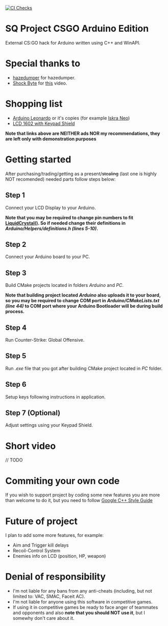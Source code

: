 [![CI Checks](https://github.com/sn0wyQ/SQ-Project-CSGO-Arduino/actions/workflows/ci.yml/badge.svg?branch=master)](https://github.com/sn0wyQ/SQ-Project-CSGO-Arduino/actions/workflows/ci.yml)
# SQ Project CSGO Arduino Edition
External CS:GO hack for Arduino written using C++ and WinAPI.

# Special thanks to
- [hazedumper](https://github.com/frk1/hazedumper) for hazedumper.
- [Shock Byte](https://www.youtube.com/channel/UCEXBku-TaXm2UQfEhZrLL3Q) for [this](https://www.youtube.com/watch?v=qEoM8Of3A9U) video.

# Shopping list
- [Arduino Leonardo](https://store.arduino.cc/arduino-leonardo-with-headers) or it's copies (for example [Iskra Neo](https://amperka.ru/product/iskra-neo))
- [LCD 1602 with Keypad Shield](https://protosupplies.com/product/lcd1602-16x2-blue-lcd-shield-with-keypad/)

**Note that links above are NEITHER ads NOR my recommendations, they are left only with demonstration purposes**

# Getting started
After purchasing/trading/getting as a present/~~stealing~~ (last one is highly NOT recomended) needed parts follow steps below:

## Step 1
Connect your LCD Display to your Arduino.

**Note that you may be required to change pin numbers to fit [LiquidCrystal()](https://www.arduino.cc/en/Reference/LiquidCrystalConstructor()). So if needed change their definitions in *Arduino/Helpers/definitions.h (lines 5-10)*.**

## Step 2
Connect your Arduino board to your PC.

## Step 3
Build CMake projects located in folders *Arduino* and *PC*.

**Note that building project located *Arduino* also uploads it to your board, so you may be required to change COM port in *Arduino/CMakeLists.txt (line 44)* to COM port where your Arduino Bootloader will be during build process.**

## Step 4
Run Counter-Strike: Global Offensive.

## Step 5
Run *.exe* file that you got after building CMake project located in *PC* folder.

## Step 6
Setup keys following instructions in application.

## Step 7 (Optional)
Adjust settings using your Keypad Shield.

# Short video
// TODO

# Commiting your own code
If you wish to support project by coding some new features you are more than welcome to do it, but you need to follow [Google C++ Style Guide](https://google.github.io/styleguide/cppguide.html)

# Future of project
I plan to add some more features, for example:
- Aim and Trigger kill delays
- Recoil-Control System
- Enemies info on LCD (position, HP, weapon)

# Denial of responsibility
- I'm not liable for any bans from any anti-cheats (including, but not limited to: VAC, SMAC, Faceit AC).
- I'm not liable for anyone using this software in competitive games.
- If using it in competitive games be ready to face anger of teammates and opponents and also **note that you should NOT use it**, but I somewhy don't care about it.
